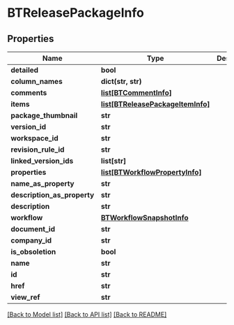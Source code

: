 # BTReleasePackageInfo

## Properties
Name | Type | Description | Notes
------------ | ------------- | ------------- | -------------
**detailed** | **bool** |  | [optional] 
**column_names** | **dict(str, str)** |  | [optional] 
**comments** | [**list[BTCommentInfo]**](BTCommentInfo.md) |  | [optional] 
**items** | [**list[BTReleasePackageItemInfo]**](BTReleasePackageItemInfo.md) |  | [optional] 
**package_thumbnail** | **str** |  | [optional] 
**version_id** | **str** |  | [optional] 
**workspace_id** | **str** |  | [optional] 
**revision_rule_id** | **str** |  | [optional] 
**linked_version_ids** | **list[str]** |  | [optional] 
**properties** | [**list[BTWorkflowPropertyInfo]**](BTWorkflowPropertyInfo.md) |  | [optional] 
**name_as_property** | **str** |  | [optional] 
**description_as_property** | **str** |  | [optional] 
**description** | **str** |  | [optional] 
**workflow** | [**BTWorkflowSnapshotInfo**](BTWorkflowSnapshotInfo.md) |  | [optional] 
**document_id** | **str** |  | [optional] 
**company_id** | **str** |  | [optional] 
**is_obsoletion** | **bool** |  | [optional] 
**name** | **str** |  | [optional] 
**id** | **str** |  | [optional] 
**href** | **str** |  | [optional] 
**view_ref** | **str** |  | [optional] 

[[Back to Model list]](../README.md#documentation-for-models) [[Back to API list]](../README.md#documentation-for-api-endpoints) [[Back to README]](../README.md)


